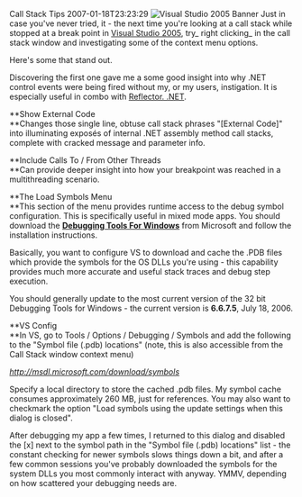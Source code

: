 Call Stack Tips
2007-01-18T23:23:29
![Visual Studio 2005 Banner](http://mike-ward.net/content/images/blog/WindowsLiveWriter/CallStackTips_CC77/right_bnr_vstudio%5B5%5D.gif) Just in case you've never tried, it - the next time you're looking at a call stack while stopped at a break point in [Visual Studio 2005](http://msdn2.microsoft.com/en-us/vstudio/default.aspx), try_ right clicking_ in the call stack window and investigating some of the context menu options.

Here's some that stand out.

Discovering the first one gave me a some good insight into why .NET control events were being fired without my, or my users, instigation. It is especially useful in combo with [Reflector. .NET](http://www.aisto.com/roeder/dotnet/).

**Show External Code  
**Changes those single line, obtuse call stack phrases "[External Code]" into illuminating exposés of internal .NET assembly method call stacks, complete with cracked message and parameter info. 

**Include Calls To / From Other Threads  
**Can provide deeper insight into how your breakpoint was reached in a multithreading scenario. 

**The Load Symbols Menu  
**This section of the menu provides runtime access to the debug symbol configuration. This is specifically useful in mixed mode apps. You should download the **[Debugging Tools For Windows](http://www.microsoft.com/whdc/devtools/debugging/default.mspx)** from Microsoft and follow the installation instructions.

Basically, you want to configure VS to download and cache the .PDB files which provide the symbols for the OS DLLs you're using - this capability provides much more accurate and useful stack traces and debug step execution.

You should generally update to the most current version of the 32 bit Debugging Tools for Windows - the current version is **6.6.7.5**, July 18, 2006.

**VS Config  
**In VS, go to Tools / Options / Debugging / Symbols and add the following to the "Symbol file (.pdb) locations" (note, this is also accessible from the Call Stack window context menu) 

[ _http://msdl.microsoft.com/download/symbols_ ](http://msdl.microsoft.com/download/symbols)

Specify a local directory to store the cached .pdb files. My symbol cache consumes approximately 260 MB, just for references. You may also want to checkmark the option "Load symbols using the update settings when this dialog is closed".

After debugging my app a few times, I returned to this dialog and disabled the [x] next to the symbol path in the "Symbol file (.pdb) locations" list - the constant checking for newer symbols slows things down a bit, and after a few common sessions you've probably downloaded the symbols for the system DLLs you most commonly interact with anyway. YMMV, depending on how scattered your debugging needs are.
